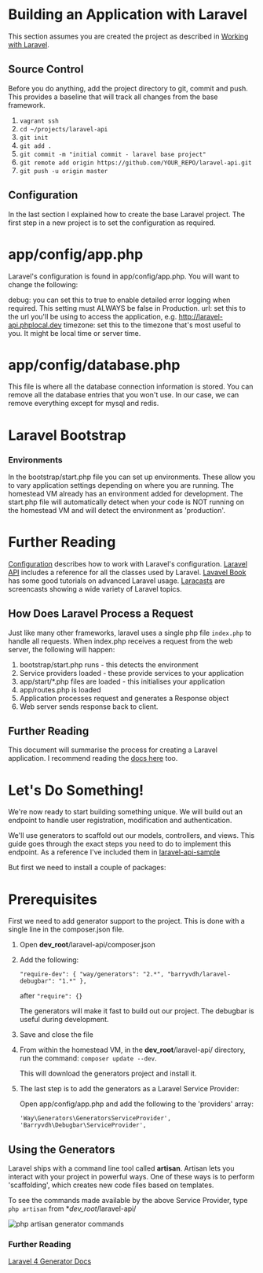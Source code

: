 Building an Application with Laravel
====================

This section assumes you are created the project as described in [Working with Laravel](Working-With-Laravel.md).

Source Control
---------------
Before you do anything, add the project directory to git, commit and push. This provides a baseline that will track all changes from the base framework.

1. `vagrant ssh`
2. `cd ~/projects/laravel-api`
3. `git init`
4. `git add .`
5. `git commit -m "initial commit - laravel base project"`
6. `git remote add origin https://github.com/YOUR_REPO/laravel-api.git`
7. `git push -u origin master`

Configuration
-------------

In the last section I explained how to create the base Laravel project. The first step in a new project is to set the configuration as required. 

app/config/app.php
=====================

Laravel's configuration is found in app/config/app.php. You will want to change the following:

debug: you can set this to true to enable detailed error logging when required. This setting must ALWAYS be false in Production.
url: set this to the url you'll be using to access the application, e.g. http://laravel-api.phplocal.dev
timezone: set this to the timezone that's most useful to you. It might be local time or server time.

app/config/database.php
=====================

This file is where all the database connection information is stored. You can remove all the database entries that you won't use. In our case, we can remove everything except for mysql and redis.

Laravel Bootstrap
===============

### Environments

In the bootstrap/start.php file you can set up environments. These allow you to vary application settings depending on where you are running. The homestead VM already has an environment added for development. The start.php file will automatically detect when your code is NOT running on the homestead VM and will detect the environment as 'production'.

Further Reading
===============

[Configuration](http://laravel.com/docs/configuration) describes how to work with Laravel's configuration.
[Laravel API](http://laravel.com/api/index.html) includes a reference for all the classes used by Laravel.
[Lavavel Book](http://laravelbook.com/) has some good tutorials on advanced Laravel usage.
[Laracasts](https://laracasts.com/) are screencasts showing a wide variety of Laravel topics.

How Does Laravel Process a Request
------------------------------------
Just like many other frameworks, laravel uses a single php file `index.php` to handle all requests. When index.php receives a request from the web server, the following will happen:

1. bootstrap/start.php runs - this detects the environment
2. Service providers loaded - these provide services to your application
3. app/start/*.php files are loaded - this initialises your application
4. app/routes.php is loaded
5. Application processes request and generates a Response object
6. Web server sends response back to client.

Further Reading
------------------
This document will summarise the process for creating a Laravel application. I recommend reading the [docs here](http://laravel.com/docs/lifecycle) too.

Let's Do Something!
==========

We're now ready to start building something unique. We will build out an endpoint to handle user registration, modification and authentication.

We'll use generators to scaffold out our models, controllers, and views.
This guide goes through the exact steps you need to do to implement this endpoint. As a reference I've included them in [laravel-api-sample](https://github.com/joe-niland/laravel-api-sample)

But first we need to install a couple of packages:

Prerequisites
==============

First we need to add generator support to the project. This is done with a single line in the composer.json file.

1. Open **dev_root**/laravel-api/composer.json
2. Add the following:

   `
   "require-dev": {
      "way/generators": "2.*",
      "barryvdh/laravel-debugbar": "1.*"
   },
   `

   after `"require": {}`

   The generators will make it fast to build out our project. The debugbar is useful during development.

3. Save and close the file
4. From within the homestead VM, in the **dev_root**/laravel-api/ directory, run the command: `composer update --dev`.

   This will download the generators project and install it.

5. The last step is to add the generators as a Laravel Service Provider:

   Open app/config/app.php and add the following to the 'providers' array:

   `
   'Way\Generators\GeneratorsServiceProvider',
   'Barryvdh\Debugbar\ServiceProvider',
   `

Using the Generators
-----------

Laravel ships with a command line tool called **artisan**. Artisan lets you interact with your project in powerful ways. One of these ways is to perform 'scaffolding', which creates new code files based on templates.

To see the commands made available by the above Service Provider, type `php artisan` from **dev_root*/laravel-api/

![php artisan generator commands](http://images.devs-on.net/Image/piyXjG57vBZzBLe5-Region.png)

### Further Reading

[Laravel 4 Generator Docs](https://github.com/JeffreyWay/Laravel-4-Generators)

